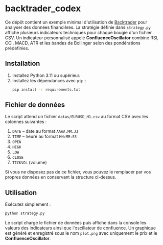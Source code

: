 # backtrader_codex

Ce dépôt contient un exemple minimal d'utilisation de [Backtrader](https://www.backtrader.com/) pour analyser des données financières. La stratégie définie dans `strategy.py` affiche plusieurs indicateurs techniques pour chaque bougie d'un fichier CSV.
Un indicateur personnalisé appelé **ConfluenceOscillator** combine RSI, CCI, MACD, ATR et les bandes de Bollinger selon des pondérations prédéfinies.

## Installation

1. Installez Python 3.11 ou supérieur.
2. Installez les dépendances avec `pip` :
   ```bash
   pip install -r requirements.txt
   ```

## Fichier de données

Le script attend un fichier `datas/EURUSD_H1.csv` au format CSV avec les colonnes suivantes :

1. `DATE` – date au format `AAAA.MM.JJ`
2. `TIME` – heure au format `HH:MM:SS`
3. `OPEN`
4. `HIGH`
5. `LOW`
6. `CLOSE`
7. `TICKVOL` (volume)

Si vous ne disposez pas de ce fichier, vous pouvez le remplacer par vos propres données en conservant la structure ci-dessus.

## Utilisation

Exécutez simplement :

```bash
python strategy.py
```
Le script charge le fichier de données puis affiche dans la console les valeurs des indicateurs ainsi que l'oscillateur de confluence. Un graphique est généré et enregistré sous le nom `plot.png` avec uniquement le prix et le **ConfluenceOscillator**.
